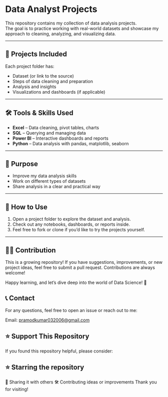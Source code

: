 # Data Analyst Projects

This repository contains my collection of data analysis projects.  
The goal is to practice working with real-world datasets and showcase my approach to cleaning, analyzing, and visualizing data.  

---

## 📂 Projects Included
Each project folder has:
- Dataset (or link to the source)
- Steps of data cleaning and preparation
- Analysis and insights
- Visualizations and dashboards (if applicable)

---

## 🛠️ Tools & Skills Used
- **Excel** – Data cleaning, pivot tables, charts  
- **SQL** – Querying and managing data  
- **Power BI** – Interactive dashboards and reports  
- **Python** – Data analysis with pandas, matplotlib, seaborn  

---

## 🎯 Purpose
- Improve my data analysis skills  
- Work on different types of datasets  
- Share analysis in a clear and practical way  

---

## 🚀 How to Use
1. Open a project folder to explore the dataset and analysis.  
2. Check out any notebooks, dashboards, or reports inside.  
3. Feel free to fork or clone if you’d like to try the projects yourself.  

---
## 👩‍💻 Contribution
This is a growing repository! If you have suggestions, improvements, or new project ideas, feel free to submit a pull request. Contributions are always welcome!

Happy learning, and let’s dive deep into the world of Data Science! 🎉

## 📞 Contact
For any questions, feel free to open an issue or reach out to me:

Email: pramodkumar032006@gmail.com


## ⭐ Support This Repository
If you found this repository helpful, please consider:

## ⭐ Starring the repository
🔁 Sharing it with others
🛠 Contributing ideas or improvements
Thank you for visiting!
